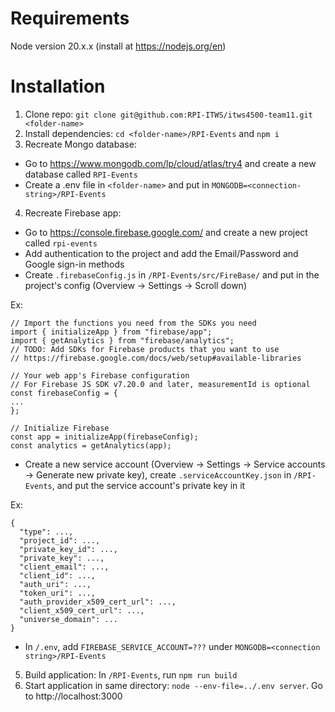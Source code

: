 # Requirements

Node version 20.x.x (install at https://nodejs.org/en)

# Installation

1. Clone repo: `git clone git@github.com:RPI-ITWS/itws4500-team11.git <folder-name>`
2. Install dependencies: `cd <folder-name>/RPI-Events` and `npm i`
3. Recreate Mongo database: 
- Go to https://www.mongodb.com/lp/cloud/atlas/try4 and create a new database called `RPI-Events`
- Create a .env file in `<folder-name>` and put in `MONGODB=<connection-string>/RPI-Events`
4. Recreate Firebase app: 
- Go to https://console.firebase.google.com/ and create a new project called `rpi-events`
- Add authentication to the project and add the Email/Password and Google sign-in methods
- Create `.firebaseConfig.js` in `/RPI-Events/src/FireBase/` and put in the project's config (Overview -> Settings -> Scroll down)

Ex:
```
// Import the functions you need from the SDKs you need
import { initializeApp } from "firebase/app";
import { getAnalytics } from "firebase/analytics";
// TODO: Add SDKs for Firebase products that you want to use
// https://firebase.google.com/docs/web/setup#available-libraries

// Your web app's Firebase configuration
// For Firebase JS SDK v7.20.0 and later, measurementId is optional
const firebaseConfig = {
...
};

// Initialize Firebase
const app = initializeApp(firebaseConfig);
const analytics = getAnalytics(app);
```
- Create a new service account (Overview -> Settings -> Service accounts -> Generate new private key), create `.serviceAccountKey.json` in `/RPI-Events`, and put the service account's private key in it

Ex:
```
{
  "type": ...,
  "project_id": ...,
  "private_key_id": ...,
  "private_key": ...,
  "client_email": ...,
  "client_id": ...,
  "auth_uri": ...,
  "token_uri": ...,
  "auth_provider_x509_cert_url": ...,
  "client_x509_cert_url": ...,
  "universe_domain": ...
}
```
- In `/.env`, add `FIREBASE_SERVICE_ACCOUNT=???` under `MONGODB=<connection string>/RPI-Events`
5. Build application: In `/RPI-Events`, run `npm run build`
6. Start application in same directory: `node --env-file=../.env server`. Go to http://localhost:3000
